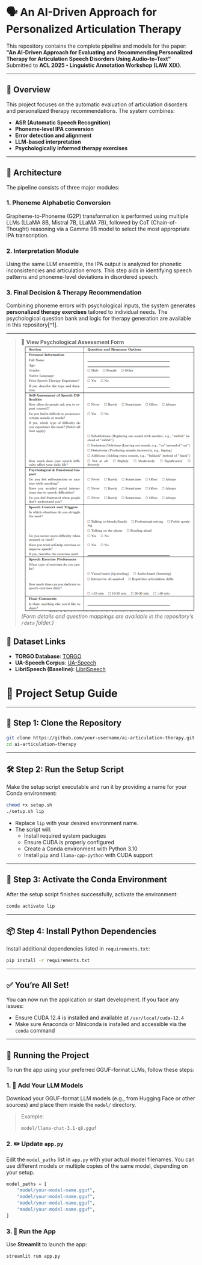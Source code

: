 # 🗣️ An AI-Driven Approach for Personalized Articulation Therapy

This repository contains the complete pipeline and models for the paper:  
**"An AI-Driven Approach for Evaluating and Recommending Personalized Therapy for Articulation Speech Disorders Using Audio-to-Text"**  
Submitted to **ACL 2025 - Linguistic Annotation Workshop (LAW XIX)**.

---

## 📌 Overview

This project focuses on the automatic evaluation of articulation disorders and personalized therapy recommendations. The system combines:

- **ASR (Automatic Speech Recognition)**
- **Phoneme-level IPA conversion**
- **Error detection and alignment**
- **LLM-based interpretation**
- **Psychologically informed therapy exercises**

---

## 🧠 Architecture

The pipeline consists of three major modules:

### 1. Phoneme Alphabetic Conversion
Grapheme-to-Phoneme (G2P) transformation is performed using multiple LLMs (LLaMA 8B, Mistral 7B, LLaMA 7B), followed by CoT (Chain-of-Thought) reasoning via a Gamma 9B model to select the most appropriate IPA transcription.

### 2. Interpretation Module
Using the same LLM ensemble, the IPA output is analyzed for phonetic inconsistencies and articulation errors. This step aids in identifying speech patterns and phoneme-level deviations in disordered speech.

### 3. Final Decision & Therapy Recommendation
Combining phoneme errors with psychological inputs, the system generates **personalized therapy exercises** tailored to individual needs. The psychological question bank and logic for therapy generation are available in this repository[^1].

---

> 🔗 **View Psychological Assessment Form**  
> ![Psychological Form](/assets/images/psychological_form.png)  
> *(Form details and question mappings are available in the repository’s `/data` folder.)*


## 🧪 Dataset Links

- **TORGO Database**: [TORGO](https://www.cs.toronto.edu/~complingweb/data/TORGO/torgo.html)  
- **UA-Speech Corpus**: [UA-Speech](https://isle.illinois.edu/sst/data/ua-speech/)  
- **LibriSpeech (Baseline)**: [LibriSpeech](https://www.openslr.org/12)

# 🚀 Project Setup Guide

---

## 📁 Step 1: Clone the Repository

```bash
git clone https://github.com/your-username/ai-articulation-therapy.git
cd ai-articulation-therapy
```

---

## 🛠 Step 2: Run the Setup Script

Make the setup script executable and run it by providing a name for your Conda environment:

```bash
chmod +x setup.sh
./setup.sh lip
```

- Replace `lip` with your desired environment name.
- The script will:
  - Install required system packages
  - Ensure CUDA is properly configured
  - Create a Conda environment with Python 3.10
  - Install `pip` and `llama-cpp-python` with CUDA support

---

## 🐍 Step 3: Activate the Conda Environment

After the setup script finishes successfully, activate the environment:

```bash
conda activate lip
```

---

## 📦 Step 4: Install Python Dependencies

Install additional dependencies listed in `requirements.txt`:

```bash
pip install -r requirements.txt
```

---

## ✅ You’re All Set!

You can now run the application or start development. If you face any issues:

- Ensure CUDA 12.4 is installed and available at `/usr/local/cuda-12.4`
- Make sure Anaconda or Miniconda is installed and accessible via the `conda` command


---

## 🤖 Running the Project

To run the app using your preferred GGUF-format LLMs, follow these steps:

### 1. 🧠 Add Your LLM Models

Download your GGUF-format LLM models (e.g., from Hugging Face or other sources) and place them inside the `model/` directory.

> Example:
> ```
> model/llama-chat-3.1-q8.gguf
> ```

### 2. ✏️ Update `app.py`

Edit the `model_paths` list in `app.py` with your actual model filenames. You can use different models or multiple copies of the same model, depending on your setup.

```python
model_paths = [
    "model/your-model-name.gguf",
    "model/your-model-name.gguf",
    "model/your-model-name.gguf",
    "model/your-model-name.gguf",
]
```
### 3. 🚀 Run the App

Use **Streamlit** to launch the app:

```bash
streamlit run app.py
```